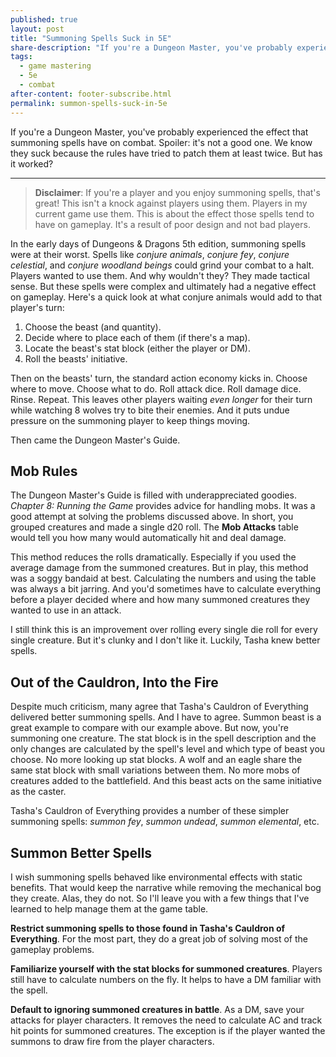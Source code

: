 ```yaml
---
published: true
layout: post
title: "Summoning Spells Suck in 5E"
share-description: "If you're a Dungeon Master, you've probably experienced the effect that summoning spells have on combat. Spoiler: it's not a good one. We know they suck because the rules have tried to patch them at least twice. But has it worked?"
tags:
  - game mastering
  - 5e
  - combat
after-content: footer-subscribe.html
permalink: summon-spells-suck-in-5e
---
```


If you're a Dungeon Master, you've probably experienced the effect that summoning spells have on combat. Spoiler: it's not a good one. We know they suck because the rules have tried to patch them at least twice. But has it worked?

---

> **Disclaimer**: If you're a player and you enjoy summoning spells, that's great! This isn't a knock against players using them. Players in my current game use them. This is about the effect those spells tend to have on gameplay. It's a result of poor design and not bad players.

In the early days of Dungeons & Dragons 5th edition, summoning spells were at their worst. Spells like *conjure animals*, *conjure fey*, *conjure celestial*, and *conjure woodland beings* could grind your combat to a halt. Players wanted to use them. And why wouldn't they? They made tactical sense. But these spells were complex and ultimately had a negative effect on gameplay. Here's a quick look at what conjure animals would add to that player's turn:

1. Choose the beast (and quantity).
2. Decide where to place each of them (if there's a map).
3. Locate the beast's stat block (either the player or DM).
4. Roll the beasts' initiative.

Then on the beasts' turn, the standard action economy kicks in. Choose where to move. Choose what to do. Roll attack dice. Roll damage dice. Rinse. Repeat. This leaves other players waiting *even longer* for their turn while watching 8 wolves try to bite their enemies. And it puts undue pressure on the summoning player to keep things moving.

Then came the Dungeon Master's Guide.

## Mob Rules

The Dungeon Master's Guide is filled with underappreciated goodies. *Chapter 8: Running the Game* provides advice for handling mobs. It was a good attempt at solving the problems discussed above. In short, you grouped creatures and made a single d20 roll. The **Mob Attacks** table would tell you how many would automatically hit and deal damage.

This method reduces the rolls dramatically. Especially if you used the average damage from the summoned creatures. But in play, this method was a soggy bandaid at best. Calculating the numbers and using the table was always a bit jarring. And you'd sometimes have to calculate everything before a player decided where and how many summoned creatures they wanted to use in an attack. 

I still think this is an improvement over rolling every single die roll for every single creature. But it's clunky and I don't like it. Luckily, Tasha knew better spells.

## Out of the Cauldron, Into the Fire

Despite much criticism, many agree that Tasha's Cauldron of Everything delivered better summoning spells. And I have to agree. Summon beast is a great example to compare with our example above. But now, you're summoning one creature. The stat block is in the spell description and the only changes are calculated by the spell's level and which type of beast you choose. No more looking up stat blocks. A wolf and an eagle share the same stat block with small variations between them. No more mobs of creatures added to the battlefield. And this beast acts on the same initiative as the caster. 

Tasha's Cauldron of Everything provides a number of these simpler summoning spells: *summon fey*, *summon undead*, *summon elemental*, etc. 

## Summon Better Spells

I wish summoning spells behaved like environmental effects with static benefits. That would keep the narrative while removing the mechanical bog they create. Alas, they do not. So I'll leave you with a few things that I've learned to help manage them at the game table.

**Restrict summoning spells to those found in Tasha's Cauldron of Everything**. For the most part, they do a great job of solving most of the gameplay problems.

**Familiarize yourself with the stat blocks for summoned creatures**. Players still have to calculate numbers on the fly. It helps to have a DM familiar with the spell.

**Default to ignoring summoned creatures in battle**. As a DM, save your attacks for player characters. It removes the need to calculate AC and track hit points for summoned creatures. The exception is if the player wanted the summons to draw fire from the player characters.
